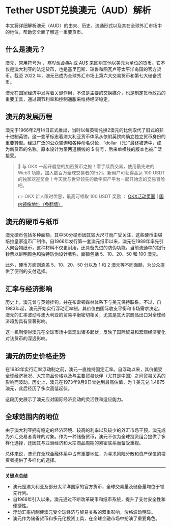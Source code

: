 # Tether USDT兑换澳元（AUD）解析

本文将详细解析澳元（AUD）的由来、历史、流通形式以及其在全球外汇市场中的地位，帮助您全面了解这一重要货币。

## 什么是澳元？

澳元，常用符号为 $，有时也会用 A$ 或 AU$ 来区别其他以美元为单位的货币。它不仅是澳大利亚的法定货币，也是基里巴斯、瑙鲁和图瓦卢等太平洋岛国的官方货币。截至 2022 年，澳元已成为全球外汇市场上第六大交易货币和第七大储备货币。

澳元在国家经济中发挥着关键作用，不仅是主要的交换媒介，也是制定货币政策的重要工具，通过调节利率和控制通胀来维持经济稳定。

## 澳元的发展历程

澳元于1966年2月14日正式推出，当时以每英镑兑换2澳元的比例取代了旧式的非十进制英镑。这一变革标志着澳大利亚货币体系从依附英镑向确立独立货币身份的重要转型。经过广泛的公众咨询和各种命名讨论，“dollar（元）”最终被选中，成为新货币的名称。原本设计为带两道横线的 $ 符号，后来单横线的版本也被广泛接受。

> 🚀 与 OKX 一起开启您的加密货币之旅！零手续费交易，使用最先进的 Web3 功能，加入数百万全球交易者的行列。新用户可获得高达 100 USDT 的独家欢迎奖金！今天就与世界领先的数字资产平台一起开始您的交易冒险吧。
> 
> 👉 OKX 新人限时优惠，最高可领取 100 USDT 奖励 ： [OKX活动页面](https://bit.ly/OKXe) | [国内镜像地址（免翻墙）](https://bit.ly/okX)

## 澳元的硬币与纸币

澳元硬币包括多种面额，其中50分硬币因其较大尺寸而广受关注，这些硬币由堪培拉皇家造币厂制作。自1966年发行第一套澳元纸币以来，澳元在1988年率先引入聚合物纸币，这种材料不仅更耐用，还具备先进的防伪功能。当前流通中的银行钞票以鲜明颜色和独特防伪设计著称，面额包括 5、10、20、50 和 100 澳元。

此外，硬币方面则涵盖 5、10、20、50 分以及 1 和 2 澳元等不同面额，为公众提供了便利的支付选择。

## 汇率与经济影响

历史上，澳元曾与英镑挂钩，并在布雷顿森林体系下与美元保持联系。不过，自1983年起，澳元开始实行浮动汇率制，其价值由国际收支平衡和市场需求决定。澳元的汇率波动与澳大利亚的贸易平衡密切相关，尤其是其大宗商品出口对全球经济趋势具有显著影响。

这一机制使得澳元在全球市场中呈现出诸多起伏，反映了国际贸易和宏观经济变化对该货币的深远影响。

## 澳元的历史价格走势

在1983年实行汇率浮动制之前，澳元一直维持固定汇率。自浮动以来，其价值受全球经济状况、大宗商品价格以及与主要贸易伙伴（尤其是中国）之间贸易关系的影响而波动。历史上，澳元在1973年9月9日曾达到最高估值，为 1 美元兑 1.4875 澳元，此后经历了多次高低起伏。

这段历史展示了澳元应对国际经济变动的灵活性和适应能力。

## 全球范围内的地位

由于澳大利亚拥有稳定的经济环境、较高的利率以及较少的外汇市场干预，澳元成为外汇交易者青睐的对象。作为一种储备货币，澳元不仅为全球投资组合提供了多样化选择，还因其与亚洲经济和大宗商品周期的紧密联系而备受重视。

总体来说，澳元在全球金融体系中占有重要地位，为寻求风险分散和资产保值的投资者提供了多样化的选择。

---

**关键点总结**  
- 澳元是澳大利亚及部分太平洋国家的官方货币，全球交易量及储备量均位于领先行列。  
- 自1966年引入以来，澳元通过不断改革硬币和纸币系统，提升了支付安全性和便捷性。  
- 浮动汇率机制使澳元受全球经济与贸易关系的双重影响，价格波动明显。  
- 澳元作为储备货币和多元化投资工具，在全球金融市场中扮演了重要角色。